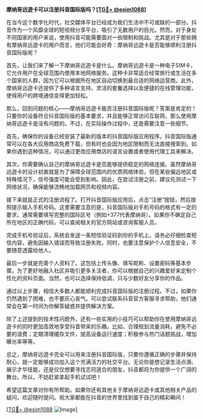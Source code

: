 **摩纳哥远遊卡可以注册抖音国际版吗？[[TG💪+ @esim1088](https://t.me/s/esim1088)]**

在当今这个数字化时代，社交媒体平台已经成为我们生活中不可或缺的一部分。抖音作为一个风靡全球的短视频分享平台，吸引了无数用户的目光。然而，对于身处不同国家的用户来说，使用抖音可能需要面对一些限制和挑战。尤其是对于那些拥有摩纳哥远遊卡的用户而言，他们可能会好奇：摩纳哥远遊卡是否能够顺利注册抖音国际版呢？

首先，让我们来了解一下摩纳哥远遊卡是什么。摩纳哥远遊卡是一种电子SIM卡，它允许用户在全球范围内使用本地网络服务。这种卡非常适合经常旅行或生活在多个国家的人群，因为它可以根据所在地区自动切换到最合适的网络运营商。此外，摩纳哥远遊卡还提供了多种语言支持、灵活的套餐选择以及便捷的在线管理功能，使得用户的跨境通信变得更加轻松。

那么，回到问题的核心——摩纳哥远遊卡能否注册抖音国际版呢？答案是肯定的！只要你的设备符合抖音国际版的基本要求，并且能够正常访问互联网，那么使用摩纳哥远遊卡是没有问题的。不过，在实际操作过程中，还是需要注意一些细节。

首先，确保你的设备已经安装了最新的版本的抖音国际版应用程序。抖音国际版通常可以在各大应用商店免费下载，但有时也会因为地区限制而无法直接搜索到。如果你遇到这种情况，可以通过更改应用商店的语言设置或者使用代理工具来解决。

其次，你需要确认自己的摩纳哥远遊卡是否能够提供稳定的网络连接。虽然摩纳哥远遊卡的设计初衷就是为了保障全球范围内的优质网络体验，但在某些偏远地区或特殊情况下，信号强度可能会受到影响。因此，在尝试注册之前，建议先测试一下网络状况，确保能够流畅地加载网页和视频内容。

接下来就是正式的注册流程了。打开抖音国际版应用后，点击“注册”按钮，然后按照提示输入手机号码。这里需要注意的是，抖音国际版对手机号码的格式有一定的要求，通常需要填写完整的国际区号（例如+377代表摩纳哥）。如果你不确定自己所在地区的正确代码，可以查阅相关的官方网站或咨询客服人员。

完成手机号验证后，系统会发送一条短信验证码到你的手机上。请务必仔细检查短信内容，避免因输入错误而导致注册失败。同时，也要注意保护个人信息安全，不要随意透露给他人。

最后一步就是完善个人资料了。这包括上传头像、填写昵称、设置密码等基本步骤。为了更好地融入社区并吸引更多关注者，你可以根据自己的兴趣爱好来定制个性化的资料页面。当然，也可以选择保持低调，只与少数好友分享你的作品。

通过以上步骤，相信大多数人都能顺利完成抖音国际版的注册过程。不过，如果你仍然遇到了困难，也不要灰心丧气。可以尝试联系抖音官方客服寻求帮助，他们通常会在第一时间为你解答疑惑并提供解决方案。

除了上述提到的技术性问题外，还有一些实用的小技巧可以帮助你在使用摩纳哥远遊卡的同时更加高效地享受抖音带来的乐趣。比如，合理规划流量消耗，避免不必要的浪费；定期清理缓存文件，提高设备运行速度；积极参与热门话题挑战，增加曝光率等等。

总之，摩纳哥远遊卡完全可以用来注册抖音国际版，只要你遵循正确的步骤并保持耐心，就一定能够成功加入这个充满活力的社交平台。无论你是想记录生活点滴、展示才华技能，还是仅仅想要寻找志同道合的朋友，抖音都将为你提供一个广阔的舞台。所以，不妨赶紧拿起手机试试吧！

希望这篇文章对你有所帮助。如果你还有其他关于摩纳哥远遊卡或其他相关产品的疑问，欢迎随时提问。祝大家都能在抖音的世界里找到属于自己的精彩瞬间！

[[TG💪+ @esim1088](https://t.me/s/esim1088) ![Image](https://i.postimg.cc/4NQfJmqS/Snipaste-2025-05-13-00-14-12.png)]